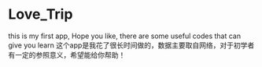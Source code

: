 # Love_Trip
this is my first app, Hope you like, there are some useful codes that can give you learn
这个app是我花了很长时间做的，数据主要取自网络，对于初学者有一定的参照意义，希望能给你帮助！
